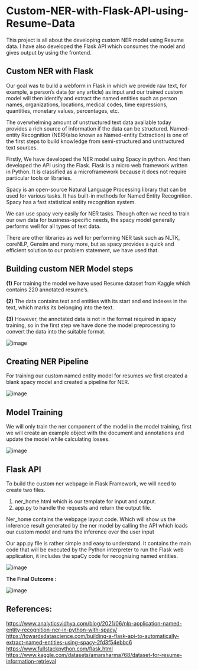 # Custom-NER-with-Flask-API-using-Resume-Data

This project is all about the developing custom NER model using Resume data. I have also developed the Flask API which consumes the model and gives output by using the frontend. 


## **Custom NER with Flask**

Our goal was to build a webform in Flask in which we provide raw text, for example, a person’s data (or any article) as input and our trained custom model will then identify and extract the named entities such as person names, organizations, locations, medical codes, time expressions, quantities, monetary values, percentages, etc. 

The overwhelming amount of unstructured text data available today provides a rich source of information if the data can be structured. Named-entity Recognition (NER)(also known as Named-entity Extraction) is one of the first steps to build knowledge from semi-structured and unstructured text sources.

Firstly, We have developed the NER model using Spacy in python. And then developed the API using the Flask. Flask is a micro web framework written in Python. It is classified as a microframework because it does not require particular tools or libraries. 

Spacy is an open-source Natural Language Processing library that can be used for various tasks. It has built-in methods for Named Entity Recognition. Spacy has a fast statistical entity recognition system.

We can use spacy very easily for NER tasks. Though often we need to train our own data for business-specific needs, the spacy model generally performs well for all types of text data.  

There are other libraries as well for performing NER task such as NLTK, coreNLP, Gensim and many more, but as spacy provides a quick and efficient solution to our problem statement, we have used that.

## **Building custom NER Model steps** 

**(1)** For training the model we have used Resume dataset from Kaggle which contains 220 annotated resume’s.

**(2)** The data contains text and entities with its start and end indexes in the text, which marks its belonging into the text.

**(3)** However, the annotated data is not in the format required in spacy training, so in the first step we have done the model preprocessing to convert the data into the suitable format.

![image](https://user-images.githubusercontent.com/60917314/216774018-f3298254-db6a-41e1-9864-3a2bae7afd77.png)

## **Creating NER Pipeline**

For training our custom named entity model for resumes we first created a blank spacy model and created a pipeline for NER.

![image](https://user-images.githubusercontent.com/60917314/216774039-ec26bbdb-9287-4a1b-9b79-32a5767fa8b2.png)

## **Model Training**

We will only train the ner component of the model in the model training, first we will create an example object with the document and annotations and update the model while calculating losses.

![image](https://user-images.githubusercontent.com/60917314/216774048-c1285011-16bf-459e-b26f-459d621b6eb0.png)

## **Flask API**

To build the custom ner webpage in Flask Framework, we will need to create two files.
1. ner_home.html which is our template for input and output.
2. app.py to handle the requests and return the output file.

Ner_home contains the webpage layout code. Which will show us the inference result generated by the ner model by calling the API which loads our custom model and runs the inference over the user input

Our app.py file is rather simple and easy to understand. It contains the main code that will be executed by the Python interpreter to run the Flask web application, it includes the spaCy code for recognizing named entities.

![image](https://user-images.githubusercontent.com/60917314/216774062-a01a2f6f-b9af-4f3e-98ed-6110430e2355.png)

**The Final Outcome :**

![image](https://user-images.githubusercontent.com/60917314/216774074-874aa9c2-5d87-47ca-9862-06a7b2c0e053.png)

## **References:**

https://www.analyticsvidhya.com/blog/2021/06/nlp-application-named-entity-recognition-ner-in-python-with-spacy/
https://towardsdatascience.com/building-a-flask-api-to-automatically-extract-named-entities-using-spacy-2fd3f54ebbc6 
https://www.fullstackpython.com/flask.html 
https://www.kaggle.com/datasets/amarsharma768/dataset-for-resume-information-retrieval
